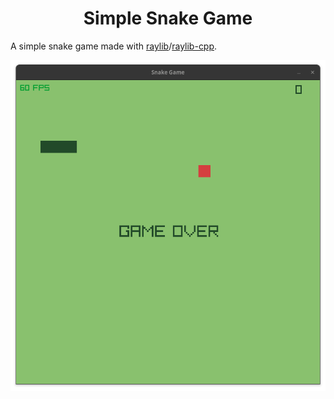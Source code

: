 <h1 align="center">Simple Snake Game</h1>

<p>
A simple snake game made with <a href="https://github.com/raysan5/raylib">raylib</a>/<a href="https://github.com/robloach/raylib-cpp">raylib-cpp</a>.
</p>

<img align="center" src="./.github/img.png" alt="game image">
